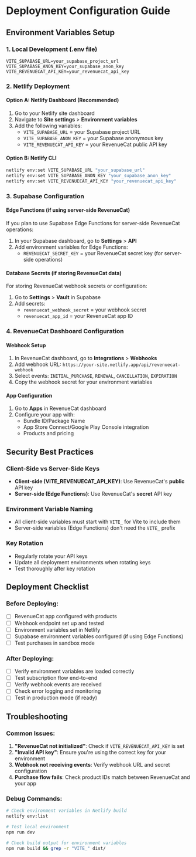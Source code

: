 # Deployment Configuration Guide

## Environment Variables Setup

### 1. Local Development (.env file)
```env
VITE_SUPABASE_URL=your_supabase_project_url
VITE_SUPABASE_ANON_KEY=your_supabase_anon_key
VITE_REVENUECAT_API_KEY=your_revenuecat_api_key
```

### 2. Netlify Deployment

#### Option A: Netlify Dashboard (Recommended)
1. Go to your Netlify site dashboard
2. Navigate to **Site settings** > **Environment variables**
3. Add the following variables:
   - `VITE_SUPABASE_URL` = your Supabase project URL
   - `VITE_SUPABASE_ANON_KEY` = your Supabase anonymous key
   - `VITE_REVENUECAT_API_KEY` = your RevenueCat public API key

#### Option B: Netlify CLI
```bash
netlify env:set VITE_SUPABASE_URL "your_supabase_url"
netlify env:set VITE_SUPABASE_ANON_KEY "your_supabase_anon_key"
netlify env:set VITE_REVENUECAT_API_KEY "your_revenuecat_api_key"
```

### 3. Supabase Configuration

#### Edge Functions (if using server-side RevenueCat)
If you plan to use Supabase Edge Functions for server-side RevenueCat operations:

1. In your Supabase dashboard, go to **Settings** > **API**
2. Add environment variables for Edge Functions:
   - `REVENUECAT_SECRET_KEY` = your RevenueCat secret key (for server-side operations)

#### Database Secrets (if storing RevenueCat data)
For storing RevenueCat webhook secrets or configuration:

1. Go to **Settings** > **Vault** in Supabase
2. Add secrets:
   - `revenuecat_webhook_secret` = your webhook secret
   - `revenuecat_app_id` = your RevenueCat app ID

### 4. RevenueCat Dashboard Configuration

#### Webhook Setup
1. In RevenueCat dashboard, go to **Integrations** > **Webhooks**
2. Add webhook URL: `https://your-site.netlify.app/api/revenuecat-webhook`
3. Select events: `INITIAL_PURCHASE`, `RENEWAL`, `CANCELLATION`, `EXPIRATION`
4. Copy the webhook secret for your environment variables

#### App Configuration
1. Go to **Apps** in RevenueCat dashboard
2. Configure your app with:
   - Bundle ID/Package Name
   - App Store Connect/Google Play Console integration
   - Products and pricing

## Security Best Practices

### Client-Side vs Server-Side Keys
- **Client-side (VITE_REVENUECAT_API_KEY)**: Use RevenueCat's **public** API key
- **Server-side (Edge Functions)**: Use RevenueCat's **secret** API key

### Environment Variable Naming
- All client-side variables must start with `VITE_` for Vite to include them
- Server-side variables (Edge Functions) don't need the `VITE_` prefix

### Key Rotation
- Regularly rotate your API keys
- Update all deployment environments when rotating keys
- Test thoroughly after key rotation

## Deployment Checklist

### Before Deploying:
- [ ] RevenueCat app configured with products
- [ ] Webhook endpoint set up and tested
- [ ] Environment variables set in Netlify
- [ ] Supabase environment variables configured (if using Edge Functions)
- [ ] Test purchases in sandbox mode

### After Deploying:
- [ ] Verify environment variables are loaded correctly
- [ ] Test subscription flow end-to-end
- [ ] Verify webhook events are received
- [ ] Check error logging and monitoring
- [ ] Test in production mode (if ready)

## Troubleshooting

### Common Issues:
1. **"RevenueCat not initialized"**: Check if `VITE_REVENUECAT_API_KEY` is set
2. **"Invalid API key"**: Ensure you're using the correct key for your environment
3. **Webhook not receiving events**: Verify webhook URL and secret configuration
4. **Purchase flow fails**: Check product IDs match between RevenueCat and your app

### Debug Commands:
```bash
# Check environment variables in Netlify build
netlify env:list

# Test local environment
npm run dev

# Check build output for environment variables
npm run build && grep -r "VITE_" dist/
```